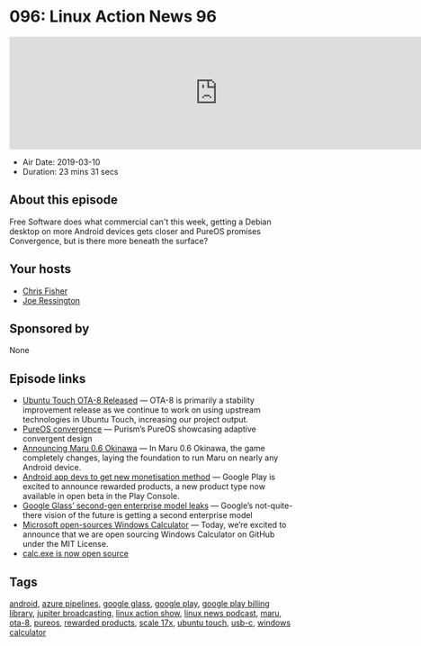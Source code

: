 # 096: Linux Action News 96

<iframe src="https://player.fireside.fm/v2/DAcK9LdX+vMcm9MDF?theme=dark" width="740" height="200" frameborder="0" scrolling="no"></iframe>

* Air Date: 2019-03-10
* Duration: 23 mins 31 secs

## About this episode

Free Software does what commercial can't this week, getting a Debian desktop on more Android devices gets closer and PureOS promises Convergence, but is there more beneath the surface? 

## Your hosts
* [Chris Fisher](https://linuxactionnews.com/hosts/chris)
* [Joe Ressington](https://linuxactionnews.com/hosts/joe)

## Sponsored by

None



## Episode links

  * [Ubuntu Touch OTA-8 Released](https://ubports.com/blog/ubports-blog-1/post/ubuntu-touch-ota-8-release-207 "Ubuntu Touch OTA-8 Released") — OTA-8 is primarily a stability improvement release as we continue to work on using upstream technologies in Ubuntu Touch, increasing our project output.
  * [PureOS convergence](https://puri.sm/posts/converging-on-convergence-pureos-is-convergent-welcome-to-the-future/ "PureOS convergence") — Purism’s PureOS showcasing adaptive convergent design
  * [Announcing Maru 0.6 Okinawa](https://maruos.com/blog/2019/announcing-maru-0.6-okinawa.html "Announcing Maru 0.6 Okinawa") — In Maru 0.6 Okinawa, the game completely changes, laying the foundation to run Maru on nearly any Android device.
  * [Android app devs to get new monetisation method](https://android-developers.googleblog.com/2019/03/supplement-your-earnings-with-rewarded.html "Android app devs to get new monetisation method") — Google Play is excited to announce rewarded products, a new product type now available in open beta in the Play Console.
  * [Google Glass’ second-gen enterprise model leaks](https://www.theverge.com/circuitbreaker/2019/3/5/18251800/google-glass-second-gen-enterprise-model-leaks-usb-c "Google Glass’ second-gen enterprise model leaks") — Google’s not-quite-there vision of the future is getting a second enterprise model
  * [Microsoft open-sources Windows Calculator](https://blogs.windows.com/buildingapps/2019/03/06/announcing-the-open-sourcing-of-windows-calculator/ "Microsoft open-sources Windows Calculator") — Today, we’re excited to announce that we are open sourcing Windows Calculator on GitHub under the MIT License.
  * [calc.exe is now open source](https://arstechnica.com/gadgets/2019/03/calc-exe-is-now-open-source-theres-surprising-depth-in-its-ancient-code/ "calc.exe is now open source")



## Tags

[android](https://linuxactionnews.com/tags/android), [azure pipelines](https://linuxactionnews.com/tags/azure%20pipelines), [google glass](https://linuxactionnews.com/tags/google%20glass), [google play](https://linuxactionnews.com/tags/google%20play), [google play billing library](https://linuxactionnews.com/tags/google%20play%20billing%20library), [jupiter broadcasting](https://linuxactionnews.com/tags/jupiter%20broadcasting), [linux action show](https://linuxactionnews.com/tags/linux%20action%20show), [linux news podcast](https://linuxactionnews.com/tags/linux%20news%20podcast), [maru](https://linuxactionnews.com/tags/maru), [ota-8](https://linuxactionnews.com/tags/ota-8), [pureos](https://linuxactionnews.com/tags/pureos), [rewarded products](https://linuxactionnews.com/tags/rewarded%20products), [scale 17x](https://linuxactionnews.com/tags/scale%2017x), [ubuntu touch](https://linuxactionnews.com/tags/ubuntu%20touch), [usb-c](https://linuxactionnews.com/tags/usb-c), [windows calculator](https://linuxactionnews.com/tags/windows%20calculator)